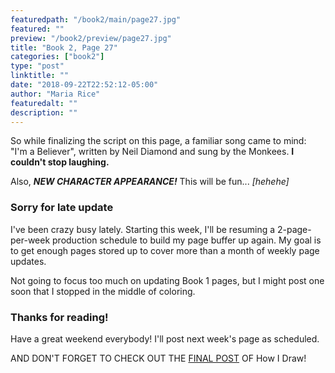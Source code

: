 ```yaml
---
featuredpath: "/book2/main/page27.jpg"
featured: ""
preview: "/book2/preview/page27.jpg"
title: "Book 2, Page 27"
categories: ["book2"]
type: "post"
linktitle: ""
date: "2018-09-22T22:52:12-05:00"
author: "Maria Rice"
featuredalt: ""
description: ""
---
```


So while finalizing the script on this page, a familiar song
came to mind: "I'm a Believer", written by Neil Diamond and
sung by the Monkees. **I couldn't stop laughing.**

Also, **_NEW CHARACTER APPEARANCE!_** This will be fun... _[hehehe]_

### Sorry for late update

I've been crazy busy lately. Starting this week, I'll be
resuming a 2-page-per-week production schedule to build my
page buffer up again. My goal is to get enough pages stored
up to cover more than a month of weekly page updates.

Not going to focus too much on updating Book 1 pages, but I
might post one soon that I stopped in the middle of coloring.

### Thanks for reading!

Have a great weekend everybody! I'll post next week's page as
scheduled.  

AND DON'T FORGET TO CHECK OUT THE [FINAL POST](https://mcrice123.github.io/morphic/blog/how-i-draw-part-4/)
OF How I Draw!

